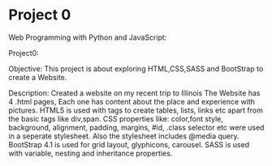 # Project 0

Web Programming with Python and JavaScript:

Project0:

Objective:
This project is about exploring HTML,CSS,SASS and BootStrap to create a Website.

Description:
    Created a website on my recent trip to Illinois
    The Website has 4 .html pages, Each one has content about the place and experience with pictures.
    HTML5 is used with tags to create tables, lists, links etc apart from the basic tags like div,span.
    CSS properties like: color,font style, background, alignment, padding, margins, #id, .class selector etc were used in a seperate stylesheet.
    Also the stylesheet includes @media query.
    BootStrap 4.1 is used for grid layout, glyphicons, carousel.
    SASS is used with variable, nesting and inheritance properties.


